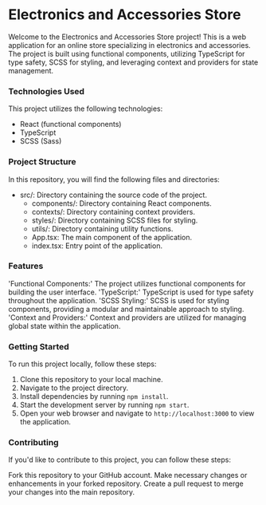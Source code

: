 # Electronics and Accessories Store
Welcome to the Electronics and Accessories Store project! This is a web application for an online store specializing in electronics and accessories. The project is built using functional components, utilizing TypeScript for type safety, SCSS for styling, and leveraging context and providers for state management.

### Technologies Used
This project utilizes the following technologies:

- React (functional components)
- TypeScript
- SCSS (Sass)
### Project Structure
In this repository, you will find the following files and directories:

- src/: Directory containing the source code of the project.
  - components/: Directory containing React components.
  - contexts/: Directory containing context providers.
  - styles/: Directory containing SCSS files for styling.
  - utils/: Directory containing utility functions.
  - App.tsx: The main component of the application.
  - index.tsx: Entry point of the application.
### Features
'Functional Components:' The project utilizes functional components for building the user interface.
'TypeScript:' TypeScript is used for type safety throughout the application.
'SCSS Styling:' SCSS is used for styling components, providing a modular and maintainable approach to styling.
'Context and Providers:' Context and providers are utilized for managing global state within the application.
### Getting Started
To run this project locally, follow these steps:

1. Clone this repository to your local machine.
2. Navigate to the project directory.
3. Install dependencies by running `npm install`.
4. Start the development server by running `npm start`.
5. Open your web browser and navigate to `http://localhost:3000` to view the application.
### Contributing
If you'd like to contribute to this project, you can follow these steps:

Fork this repository to your GitHub account.
Make necessary changes or enhancements in your forked repository.
Create a pull request to merge your changes into the main repository.
